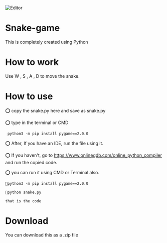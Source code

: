 ![Editor](https://img.shields.io/badge/Editor-VS_code-00008b?style=flatr&labelColor=darkgreen)

# Snake-game
This is completely created using Python

# How to work
Use W , S , A , D to move the snake.

# How to use
⭕ copy the snake.py here and save as snake.py

⭕ type in the terminal or CMD 

     python3 -m pip install pygame==2.0.0

⭕ After, If you have an IDE, run the file using it.

⭕ If you haven't, go to https://www.onlinegdb.com/online_python_compiler and run the copied code.

⭕ you can run it using CMD or Terminal also.

    🎡python3 -m pip install pygame==2.0.0
    
    🎡python snake.py
    
    that is the code
    
# Download
 You can download this as a .zip file

